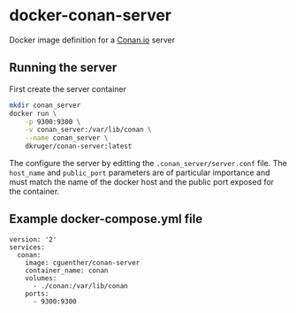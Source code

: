 # docker-conan-server

Docker image definition for a [Conan.io](https://conan.io) server

## Running the server

First create the server container
```bash
mkdir conan_server
docker run \
    -p 9300:9300 \
    -v conan_server:/var/lib/conan \
    --name conan_server \
    dkruger/conan-server:latest
```

The configure the server by editting the `.conan_server/server.conf`
file. The `host_name` and `public_port` parameters are of particular
importance and must match the name of the docker host and the public
port exposed for the container.

## Example docker-compose.yml file

```
version: '2' 
services:
  conan:
    image: cguenther/conan-server
    container_name: conan
    volumes:
      - ./conan:/var/lib/conan
    ports:
      - 9300:9300
```
